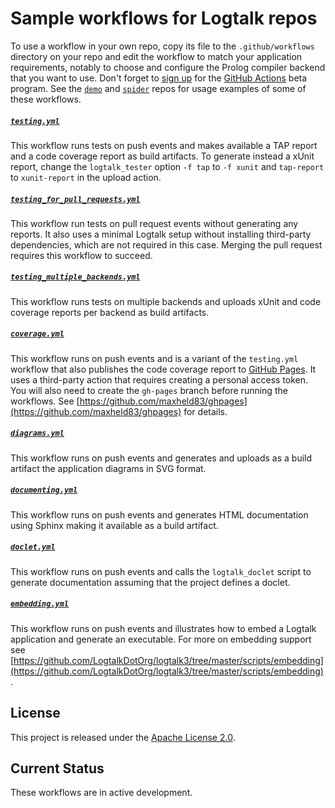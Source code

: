 # Sample workflows for Logtalk repos

To use a workflow in your own repo, copy its file to the `.github/workflows` directory on your repo and edit the workflow to match your application requirements, notably to choose and configure the Prolog compiler backend that you want to use. Don't forget to [sign up](https://github.com/features/actions) for the [GitHub Actions](https://help.github.com/en/github/automating-your-workflow-with-github-actions/about-github-actions) beta program. See the [`demo`](https://github.com/logtalk-actions/demo) and [`spider`](https://github.com/logtalk-actions/spider) repos for usage examples of some of these workflows.

##### [`testing.yml`](testing.yml)

This workflow runs tests on push events and makes available a TAP report and a code coverage report as build artifacts. To generate instead a xUnit report, change the `logtalk_tester` option `-f tap` to `-f xunit` and `tap-report` to `xunit-report` in the upload action.

##### [`testing_for_pull_requests.yml`](testing_for_pull_requests.yml)

This workflow run tests on pull request events without generating any reports. It also uses a minimal Logtalk setup without installing third-party dependencies, which are not required in this case. Merging the pull request requires this workflow to succeed.

##### [`testing_multiple_backends.yml`](testing_multiple_backends.yml)

This workflow runs tests on multiple backends and uploads xUnit and code coverage reports per backend as build artifacts.

##### [`coverage.yml`](coverage.yml)

This workflow runs on push events and is a variant of the `testing.yml` workflow that also publishes the code coverage report to [GitHub Pages](https://pages.github.com/). It uses a third-party action that requires creating a personal access token. You will also need to create the `gh-pages` branch before running the workflows. See [https://github.com/maxheld83/ghpages](https://github.com/maxheld83/ghpages) for details.

##### [`diagrams.yml`](diagrams.yml)

This workflow runs on push events and generates and uploads as a build artifact the application diagrams in SVG format.

##### [`documenting.yml`](documenting.yml)

This workflow runs on push events and generates HTML documentation using Sphinx making it available as a build artifact.

##### [`doclet.yml`](doclet.yml)

This workflow runs on push events and calls the `logtalk_doclet` script to generate documentation assuming that the project defines a doclet.

##### [`embedding.yml`](embedding.yml)

This workflow runs on push events and illustrates how to embed a Logtalk application and generate an executable. For more on embedding support see [https://github.com/LogtalkDotOrg/logtalk3/tree/master/scripts/embedding](https://github.com/LogtalkDotOrg/logtalk3/tree/master/scripts/embedding).

## License

This project is released under the [Apache License 2.0](LICENSE).

## Current Status

These workflows are in active development.
